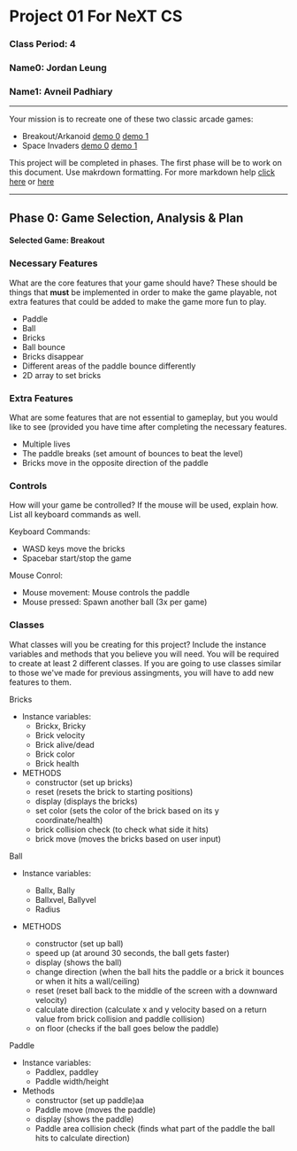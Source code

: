 # Project 01 For NeXT CS
### Class Period: 4
### Name0: Jordan Leung
### Name1: Avneil Padhiary
---


Your mission is to recreate one of these two classic arcade games:
- Breakout/Arkanoid [demo 0](https://elgoog.im/breakout/)  [demo 1](https://www.crazygames.com/game/atari-breakout)
- Space Invaders [demo 0](https://elgoog.im/space-invaders/) [demo 1](https://www.crazygames.com/game/space-invaders)

This project will be completed in phases. The first phase will be to work on this document. Use makrdown formatting. For more markdown help [click here](https://github.com/adam-p/markdown-here/wiki/Markdown-Cheatsheet) or [here](https://docs.github.com/en/get-started/writing-on-github/getting-started-with-writing-and-formatting-on-github/basic-writing-and-formatting-syntax)


---

## Phase 0: Game Selection, Analysis & Plan

#### Selected Game: Breakout

### Necessary Features
What are the core features that your game should have? These should be things that __must__ be implemented in order to make the game playable, not extra features that could be added to make the game more fun to play.

- Paddle
- Ball
- Bricks
- Ball bounce
- Bricks disappear 
- Different areas of the paddle bounce differently
- 2D array to set bricks

### Extra Features
What are some features that are not essential to gameplay, but you would like to see (provided you have time after completing the necessary features.
 
- Multiple lives
- The paddle breaks (set amount of bounces to beat the level)
- Bricks move in the opposite direction of the paddle


### Controls
How will your game be controlled? If the mouse will be used, explain how. List all keyboard commands as well.

Keyboard Commands:
- WASD keys move the bricks
- Spacebar start/stop the game

Mouse Conrol:
- Mouse movement: Mouse controls the paddle
- Mouse pressed: Spawn another ball (3x per game)


### Classes
What classes will you be creating for this project? Include the instance variables and methods that you believe you will need. You will be required to create at least 2 different classes. If you are going to use classes similar to those we've made for previous assingments, you will have to add new features to them.

Bricks
- Instance variables: 
  - Brickx, Bricky
  - Brick velocity
  - Brick alive/dead
  - Brick color
  - Brick health
- METHODS
  - constructor (set up bricks)
  - reset (resets the brick to starting positions)
  - display (displays the bricks)
  - set color (sets the color of the brick based on its y coordinate/health)
  - brick collision check (to check what side it hits)
  - brick move (moves the bricks based on user input)

Ball
- Instance variables:
  - Ballx, Bally
  - Ballxvel, Ballyvel
  - Radius

- METHODS
  - constructor (set up ball)
  - speed up (at around 30 seconds, the ball gets faster)
  - display (shows the ball)
  - change direction (when the ball hits the paddle or a brick it bounces or when it hits a wall/ceiling)  
  - reset (reset ball back to the middle of the screen with a downward velocity)
  - calculate direction (calculate x and y velocity based on a return value from brick collision and paddle collision)
  - on floor (checks if the ball goes below the paddle)                           

Paddle
- Instance variables:
  - Paddlex, paddley
  - Paddle width/height
- Methods
  - constructor (set up paddle)aa
  - Paddle move (moves the paddle)
  - display (shows the paddle)
  - Paddle area collision check (finds what part of the paddle the ball hits to calculate direction)
  
  
